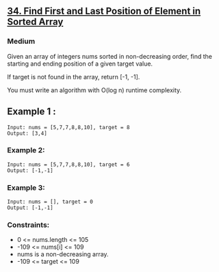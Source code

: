 ## [34. Find First and Last Position of Element in Sorted Array](https://leetcode.com/problems/search-in-rotated-sorted-array/description/)



### Medium

Given an array of integers nums sorted in non-decreasing order, find the starting and ending position of a given target value.

If target is not found in the array, return [-1, -1].

You must write an algorithm with O(log n) runtime complexity.
## Example 1 :

~~~
Input: nums = [5,7,7,8,8,10], target = 8
Output: [3,4]
~~~

### Example 2:

~~~
Input: nums = [5,7,7,8,8,10], target = 6
Output: [-1,-1]
~~~

### Example 3:

~~~
Input: nums = [], target = 0
Output: [-1,-1]
~~~

### Constraints:

- 0 <= nums.length <= 105
- -109 <= nums[i] <= 109
- nums is a non-decreasing array.
- -109 <= target <= 109
 
